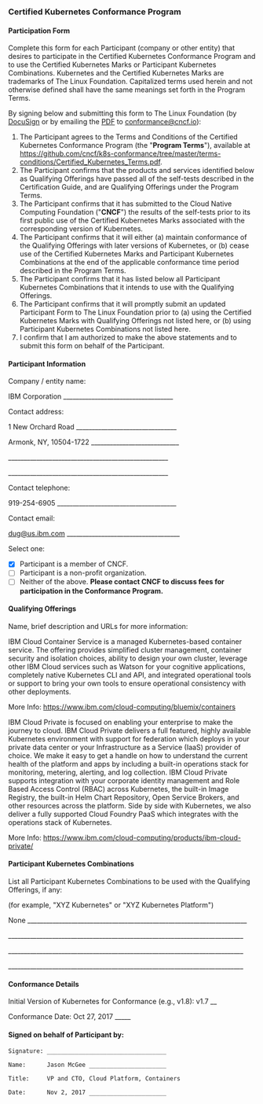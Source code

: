 ### Certified Kubernetes Conformance Program
#### Participation Form

Complete this form for each Participant (company or other entity) that desires to participate in the Certified Kubernetes Conformance Program and to use the Certified Kubernetes Marks or Participant Kubernetes Combinations. Kubernetes and the Certified Kubernetes Marks are trademarks of The Linux Foundation. Capitalized terms used herein and not otherwise defined shall have the same meanings set forth in the Program Terms.

By signing below and submitting this form to The Linux Foundation (by [DocuSign](https://na3.docusign.net/Member/PowerFormSigning.aspx?PowerFormId=ba08f93a-65ca-4c5d-8210-d5c858bb9208) or by emailing the [PDF](https://github.com/cncf/k8s-conformance/raw/master/participation-form/Certified_Kubernetes_Form.pdf) to [conformance@cncf.io](mailto:conformance@cncf.io)):

1.  The Participant agrees to the Terms and Conditions of the Certified Kubernetes Conformance Program (the "**Program Terms**"), available at <https://github.com/cncf/k8s-conformance/tree/master/terms-conditions/Certified_Kubernetes_Terms.pdf>.
2.  The Participant confirms that the products and services identified below as Qualifying Offerings have passed all of the self-tests described in the Certification Guide, and are Qualifying Offerings under the Program Terms.
3.  The Participant confirms that it has submitted to the Cloud Native Computing Foundation ("**CNCF**") the results of the self-tests prior to its first public use of the Certified Kubernetes Marks associated with the corresponding version of Kubernetes.
4.  The Participant confirms that it will either (a) maintain conformance of the Qualifying Offerings with later versions of Kubernetes, or (b) cease use of the Certified Kubernetes Marks and Participant Kubernetes Combinations at the end of the applicable conformance time period described in the Program Terms.
5. The Participant confirms that it has listed below all Participant Kubernetes Combinations that it intends to use with the Qualifying Offerings.
6.  The Participant confirms that it will promptly submit an updated Participant Form to The Linux Foundation prior to (a) using the Certified Kubernetes Marks with Qualifying Offerings not listed here, or (b) using Participant Kubernetes Combinations not listed here.
7.  I confirm that I am authorized to make the above statements and to submit this form on behalf of the Participant.


#### Participant Information


Company / entity name:

IBM Corporation ___________________________________

Contact address:

1 New Orchard Road ________________________________

Armonk, NY, 10504-1722 ____________________________

\___________________________________________________

\___________________________________________________

Contact telephone:

919-254-6905 ______________________________________

Contact email:

dug@us.ibm.com ____________________________________


Select one:

 - [X] Participant is a member of CNCF.
 - [ ] Participant is a non-profit organization.
 - [ ] Neither of the above. **Please contact CNCF to discuss fees for participation in the Conformance Program.**

#### Qualifying Offerings

Name, brief description and URLs for more information:

IBM Cloud Container Service is a managed Kubernetes-based container service.  The offering provides simplified cluster management, container security and isolation choices, ability to design your own cluster, leverage other IBM Cloud services such as Watson for your cognitive applications, completely native Kubernetes CLI and API, and integrated operational tools or support to bring your own tools to ensure operational consistency with other deployments.

More Info: https://www.ibm.com/cloud-computing/bluemix/containers


IBM Cloud Private is focused on enabling your enterprise to make the journey to cloud. IBM Cloud Private delivers a full featured, highly available Kubernetes environment with support for federation which deploys in your private data center or your Infrastructure as a Service (IaaS) provider of choice. We make it easy to get a handle on how to understand the current health of the platform and apps by including a built-in operations stack for monitoring, metering, alerting, and log collection. IBM Cloud Private supports integration with your corporate identity management and Role Based Access Control (RBAC) across Kubernetes, the built-in Image Registry, the built-in Helm Chart Repository, Open Service Brokers, and other resources across the platform. Side by side with Kubernetes, we also deliver a fully supported Cloud Foundry PaaS which integrates with the operations stack of Kubernetes.

More Info: https://www.ibm.com/cloud-computing/products/ibm-cloud-private/


#### Participant Kubernetes Combinations

List all Participant Kubernetes Combinations to be used with the Qualifying Offerings, if any:

(for example, "XYZ Kubernetes" or "XYZ Kubernetes Platform")

None ______________________________________________________________________

\___________________________________________________________________________

\___________________________________________________________________________

\___________________________________________________________________________


#### Conformance Details

Initial Version of Kubernetes for Conformance (e.g., v1.8): v1.7 __

Conformance Date: Oct 27, 2017 _____


#### Signed on behalf of Participant by:

```
Signature: __________________________________

Name:      Jason McGee ______________________

Title:     VP and CTO, Cloud Platform, Containers

Date:      Nov 2, 2017 ______________________
```
